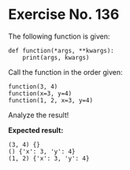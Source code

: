 # Exercise No. 136

The following function is given:


    def function(*args, **kwargs):
        print(args, kwargs)


Call the function in the order given:


    function(3, 4)
    function(x=3, y=4)
    function(1, 2, x=3, y=4)


Analyze the result!


**Expected result:**


    (3, 4) {}
    () {'x': 3, 'y': 4}
    (1, 2) {'x': 3, 'y': 4}